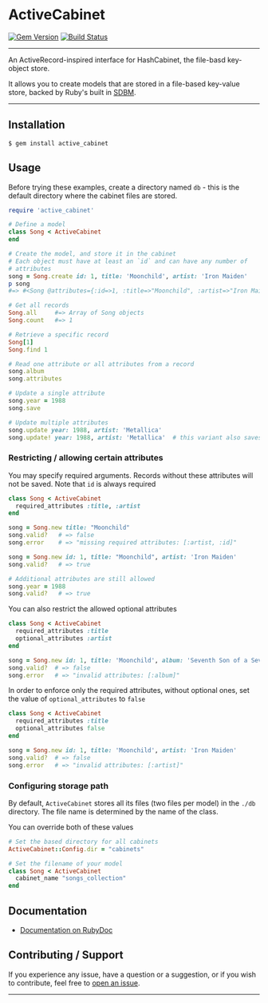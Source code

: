 ActiveCabinet
==================================================

[![Gem Version](https://badge.fury.io/rb/active_cabinet.svg)](https://badge.fury.io/rb/active_cabinet)
[![Build Status](https://github.com/DannyBen/active_cabinet/workflows/Test/badge.svg)](https://github.com/DannyBen/active_cabinet/actions?query=workflow%3ATest)

---

An ActiveRecord-inspired interface for HashCabinet, the
file-basd key-object store.

It allows you to create models that are stored in a file-based key-value
store, backed by Ruby's built in [SDBM].

---

Installation
--------------------------------------------------

    $ gem install active_cabinet



Usage
--------------------------------------------------

Before trying these examples, create a directory named `db` - this is the 
default directory where the cabinet files are stored.

```ruby
require 'active_cabinet'

# Define a model
class Song < ActiveCabinet
end

# Create the model, and store it in the cabinet
# Each object must have at least an `id` and can have any number of
# attributes
song = Song.create id: 1, title: 'Moonchild', artist: 'Iron Maiden'
p song
#=> #<Song @attributes={:id=>1, :title=>"Moonchild", :artist=>"Iron Maiden"}>

# Get all records
Song.all     #=> Array of Song objects
Song.count   #=> 1

# Retrieve a specific record
Song[1]
Song.find 1

# Read one attribute or all attributes from a record
song.album
song.attributes

# Update a single attribute
song.year = 1988
song.save

# Update multiple attributes
song.update year: 1988, artist: 'Metallica'
song.update! year: 1988, artist: 'Metallica'  # this variant also saves
```

### Restricting / allowing certain attributes

You may specify required arguments. Records without these attributes will
not be saved. Note that `id` is always required

```ruby
class Song < ActiveCabinet
  required_attributes :title, :artist
end

song = Song.new title: "Moonchild"
song.valid?   # => false
song.error    # => "missing required attributes: [:artist, :id]"

song = Song.new id: 1, title: "Moonchild", artist: 'Iron Maiden'
song.valid?   # => true

# Additional attributes are still allowed
song.year = 1988
song.valid?   # => true
```

You can also restrict the allowed optional attributes

```ruby
class Song < ActiveCabinet
  required_attributes :title
  optional_attributes :artist
end

song = Song.new id: 1, title: 'Moonchild', album: 'Seventh Son of a Seventh Son'
song.valid?  # => false
song.error   # => "invalid attributes: [:album]"
```

In order to enforce only the required attributes, without optional ones, set
the value of `optional_attributes` to `false`

```ruby
class Song < ActiveCabinet
  required_attributes :title
  optional_attributes false
end

song = Song.new id: 1, title: 'Moonchild', artist: 'Iron Maiden'
song.valid?  # => false
song.error   # => "invalid attributes: [:artist]"
```

### Configuring storage path

By default, `ActiveCabinet` stores all its files (two files per model) in the
`./db` directory. The file name is determined by the name of the class.

You can override both of these values

```ruby
# Set the based directory for all cabinets
ActiveCabinet::Config.dir = "cabinets"

# Set the filename of your model
class Song < ActiveCabinet
  cabinet_name "songs_collection"
end
```

## Documentation

- [Documentation on RubyDoc][docs]

## Contributing / Support

If you experience any issue, have a question or a suggestion, or if you wish
to contribute, feel free to [open an issue][issues].

---

[SDBM]: https://ruby-doc.org/stdlib-2.7.1/libdoc/sdbm/rdoc/SDBM.html
[docs]: https://rubydoc.info/gems/active_cabinet
[issues]: https://github.com/DannyBen/active_cabinet/issues

